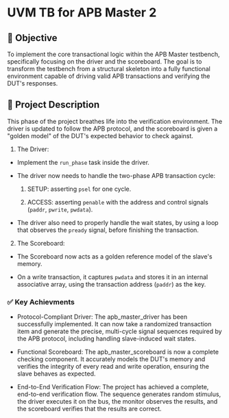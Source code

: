 # UVM TB for APB Master 2

## 🎯 Objective

To implement the core transactional logic within the APB Master testbench, specifically focusing on the driver and the scoreboard. The goal is to transform the testbench from a structural skeleton into a fully functional environment capable of driving valid APB transactions and verifying the DUT's responses.

## 📝 Project Description

This phase of the project breathes life into the verification environment. The driver is updated to follow the APB protocol, and the scoreboard is given a "golden model" of the DUT's expected behavior to check against.

1. The Driver:

-   Implement the `run_phase` task inside the driver.

-   The driver now needs to handle the two-phase APB transaction cycle:
    1. SETUP: asserting `psel` for one cycle.

    2. ACCESS: asserting `penable` with the address and control signals (`paddr`, `pwrite`, `pwdata`).

-   The driver also need to properly handle the wait states, by using a loop that observes the `pready` signal, before finishing the transaction.

2. The Scoreboard:

-   The Scoreboard now acts as a golden reference model of the slave's memory.

-   On a write transaction, it captures `pwdata` and stores it in an internal associative array, using the transaction address (`paddr`) as the key.

### ✅ Key Achievments

-   Protocol-Compliant Driver: The apb_master_driver has been successfully implemented. It can now take a randomized transaction item and generate the precise, multi-cycle signal sequences required by the APB protocol, including handling slave-induced wait states.

-   Functional Scoreboard: The apb_master_scoreboard is now a complete checking component. It accurately models the DUT's memory and verifies the integrity of every read and write operation, ensuring the slave behaves as expected.

-   End-to-End Verification Flow: The project has achieved a complete, end-to-end verification flow. The sequence generates random stimulus, the driver executes it on the bus, the monitor observes the results, and the scoreboard verifies that the results are correct.